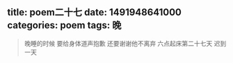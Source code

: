 title: poem二十七
date: 1491948641000
categories: poem
tags: 晚
---
> 晚睡的时候
要给身体道声抱歉
还要谢谢他不离弃
六点起床第二十七天 迟到一天
